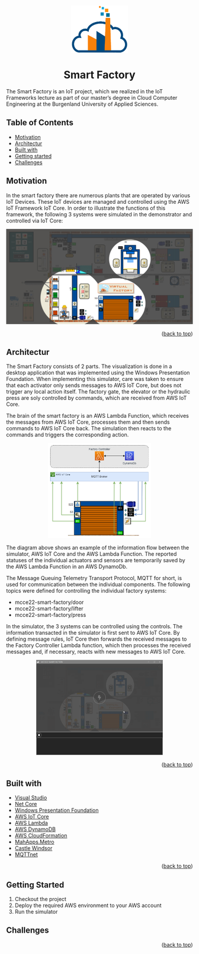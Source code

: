 <p id="readme-top" align="center">
  <img src="images/smart_factory_logo.png" height="128">
  <h1  align="center">Smart Factory</h1>
</p>

The Smart Factory is an IoT project, which we realized in the IoT Frameworks lecture as part of our master’s degree in Cloud Computer Engineering at the Burgenland University of Applied Sciences.

## Table of Contents

- [Motivation](#motivation)
- [Architectur](#architectur)
- [Built with](#builtwith)
- [Getting started](#gettingstarted)
- [Challenges](#challenges)

## Motivation <a name="motivation"></a>

In the smart factory there are numerous plants that are operated by various IoT Devices. These IoT devices are managed and controlled using the AWS IoT Framework IoT Core. In order to illustrate the functions of this framework, the following 3 systems were simulated in the demonstrator and controlled via IoT Core:

<p align="center">
  <img src="images/smart_factory.png" height="256">
</p>

<p align="right">(<a href="#readme-top">back to top</a>)</p>

## Architectur <a name="architectur"></a>

The Smart Factory consists of 2 parts. The visualization is done in a desktop application that was implemented using the Windows Presentation Foundation. When implementing this simulator, care was taken to ensure that each activator only sends messages to AWS IoT Core, but does not trigger any local action itself. The factory gate, the elevator or the hydraulic press are soly controlled by commands, which are received from AWS IoT Core.

The brain of the smart factory is an AWS Lambda Function, which receives the messages from AWS IoT Core, processes them and then sends commands to AWS IoT Core back. The simulation then reacts to the commands and triggers the corresponding action.

<p align="center">
  <img src="images/factory_gate_diagram.png" height="256">
</p>

The diagram above shows an example of the information flow between the simulator, AWS IoT Core and the AWS Lambda Function. The reported statuses of the individual actuators and sensors are temporarily saved by the AWS Lambda Function in an AWS DynamoDb.

The Message Queuing Telemetry Transport Protocol, MQTT for short, is used for communication between the individual components. The following topics were defined for controlling the individual factory systems:

* mcce22-smart-factory/door
* mcce22-smart-factory/lifter
* mcce22-smart-factory/press

In the simulator, the 3 systems can be controlled using the controls. The information transacted in the simulator is first sent to AWS IoT Core. By defining message rules, IoT Core then forwards the received messages to the Factory Controller Lambda function, which then processes the received messages and, if necessary, reacts with new messages to AWS IoT Core.

<p align="center">
  <img src="images/simulator.gif" height="256">
</p>

<p align="right">(<a href="#readme-top">back to top</a>)</p>

## Built with <a name="builtwith"></a>

- [Visual Studio](https://visualstudio.microsoft.com/de/vs/community/)
- [Net Core](https://dotnet.microsoft.com/)
- [Windows Presentation Foundation](https://learn.microsoft.com/en-us/dotnet/desktop/wpf/overview/)
- [AWS IoT Core](https://aws.amazon.com/de/iot-core/)
- [AWS Lambda](https://aws.amazon.com/de/lambda/)
- [AWS DynamoDB](https://aws.amazon.com/de/dynamodb/)
- [AWS CloudFormation](https://aws.amazon.com/cloudformation/)
- [MahApps.Metro](https://mahapps.com/)
- [Castle Windsor](http://www.castleproject.org/)
- [MQTTnet](https://github.com/dotnet/MQTTnet)

<p align="right">(<a href="#readme-top">back to top</a>)</p>

## Getting Started <a name="gettingstarted"></a>

1. Checkout the project
2. Deploy the required AWS environment to your AWS account
3. Run the simulator

## Challenges <a name="challenges"></a>

<p align="right">(<a href="#readme-top">back to top</a>)</p>